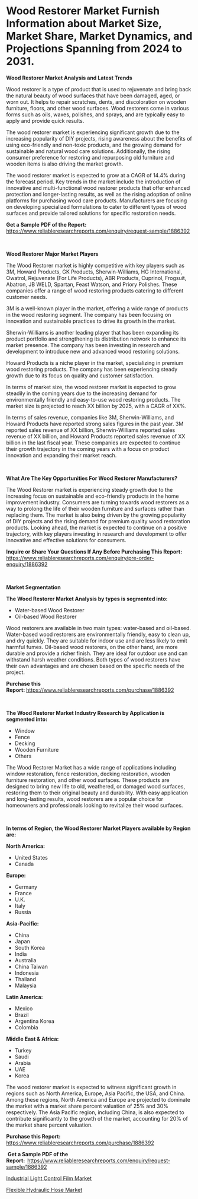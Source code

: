 <p><h1>Wood Restorer Market Furnish Information about Market Size, Market Share, Market Dynamics, and Projections Spanning from 2024 to 2031.</h1></p><p><strong>Wood Restorer Market Analysis and Latest Trends</strong></p>
<p><p>Wood restorer is a type of product that is used to rejuvenate and bring back the natural beauty of wood surfaces that have been damaged, aged, or worn out. It helps to repair scratches, dents, and discoloration on wooden furniture, floors, and other wood surfaces. Wood restorers come in various forms such as oils, waxes, polishes, and sprays, and are typically easy to apply and provide quick results.</p><p>The wood restorer market is experiencing significant growth due to the increasing popularity of DIY projects, rising awareness about the benefits of using eco-friendly and non-toxic products, and the growing demand for sustainable and natural wood care solutions. Additionally, the rising consumer preference for restoring and repurposing old furniture and wooden items is also driving the market growth.</p><p>The wood restorer market is expected to grow at a CAGR of 14.4% during the forecast period. Key trends in the market include the introduction of innovative and multi-functional wood restorer products that offer enhanced protection and longer-lasting results, as well as the rising adoption of online platforms for purchasing wood care products. Manufacturers are focusing on developing specialized formulations to cater to different types of wood surfaces and provide tailored solutions for specific restoration needs.</p></p>
<p><strong>Get a Sample PDF of the Report:&nbsp;</strong> <a href="https://www.reliableresearchreports.com/enquiry/request-sample/1886392">https://www.reliableresearchreports.com/enquiry/request-sample/1886392</a></p>
<p>&nbsp;</p>
<p><strong>Wood Restorer Major Market Players</strong></p>
<p><p>The Wood Restorer market is highly competitive with key players such as 3M, Howard Products, GK Products, Sherwin-Williams, HG International, Owatrol, Rejuvenate (For Life Products), ABR Products, Cuprinol, Frogsuit, Abatron, JB WELD, Spartan, Feast Watson, and Priory Polishes. These companies offer a range of wood restoring products catering to different customer needs.</p><p>3M is a well-known player in the market, offering a wide range of products in the wood restoring segment. The company has been focusing on innovation and sustainable practices to drive its growth in the market.</p><p>Sherwin-Williams is another leading player that has been expanding its product portfolio and strengthening its distribution network to enhance its market presence. The company has been investing in research and development to introduce new and advanced wood restoring solutions.</p><p>Howard Products is a niche player in the market, specializing in premium wood restoring products. The company has been experiencing steady growth due to its focus on quality and customer satisfaction.</p><p>In terms of market size, the wood restorer market is expected to grow steadily in the coming years due to the increasing demand for environmentally friendly and easy-to-use wood restoring products. The market size is projected to reach XX billion by 2025, with a CAGR of XX%.</p><p>In terms of sales revenue, companies like 3M, Sherwin-Williams, and Howard Products have reported strong sales figures in the past year. 3M reported sales revenue of XX billion, Sherwin-Williams reported sales revenue of XX billion, and Howard Products reported sales revenue of XX billion in the last fiscal year. These companies are expected to continue their growth trajectory in the coming years with a focus on product innovation and expanding their market reach.</p></p>
<p>&nbsp;</p>
<p><strong>What Are The Key Opportunities For Wood Restorer Manufacturers?</strong></p>
<p><p>The Wood Restorer market is experiencing steady growth due to the increasing focus on sustainable and eco-friendly products in the home improvement industry. Consumers are turning towards wood restorers as a way to prolong the life of their wooden furniture and surfaces rather than replacing them. The market is also being driven by the growing popularity of DIY projects and the rising demand for premium quality wood restoration products. Looking ahead, the market is expected to continue on a positive trajectory, with key players investing in research and development to offer innovative and effective solutions for consumers.</p></p>
<p><strong>Inquire or Share Your Questions If Any Before Purchasing This Report:</strong> <a href="https://www.reliableresearchreports.com/enquiry/pre-order-enquiry/1886392">https://www.reliableresearchreports.com/enquiry/pre-order-enquiry/1886392</a></p>
<p>&nbsp;</p>
<p><strong>Market Segmentation</strong></p>
<p><strong>The Wood Restorer Market Analysis by types is segmented into:</strong></p>
<p><ul><li>Water-based Wood Restorer</li><li>Oil-based Wood Restorer</li></ul></p>
<p><p>Wood restorers are available in two main types: water-based and oil-based. Water-based wood restorers are environmentally friendly, easy to clean up, and dry quickly. They are suitable for indoor use and are less likely to emit harmful fumes. Oil-based wood restorers, on the other hand, are more durable and provide a richer finish. They are ideal for outdoor use and can withstand harsh weather conditions. Both types of wood restorers have their own advantages and are chosen based on the specific needs of the project.</p></p>
<p><strong>Purchase this Report:&nbsp;</strong><a href="https://www.reliableresearchreports.com/purchase/1886392">https://www.reliableresearchreports.com/purchase/1886392</a></p>
<p>&nbsp;</p>
<p><strong>The Wood Restorer Market Industry Research by Application is segmented into:</strong></p>
<p><ul><li>Window</li><li>Fence</li><li>Decking</li><li>Wooden Furniture</li><li>Others</li></ul></p>
<p><p>The Wood Restorer Market has a wide range of applications including window restoration, fence restoration, decking restoration, wooden furniture restoration, and other wood surfaces. These products are designed to bring new life to old, weathered, or damaged wood surfaces, restoring them to their original beauty and durability. With easy application and long-lasting results, wood restorers are a popular choice for homeowners and professionals looking to revitalize their wood surfaces.</p></p>
<p>&nbsp;</p>
<p><strong>In terms of Region, the Wood Restorer Market Players available by Region are:</strong></p>
<p>
    <p> <strong> North America: </strong>
        <ul>
            <li>United States</li>
            <li>Canada</li>
        </ul>
        </p> 
    <p> <strong> Europe: </strong>
        <ul>
            <li>Germany</li>
            <li>France</li>
            <li>U.K.</li>
            <li>Italy</li>
            <li>Russia</li>
        </ul>
        </p> 
    <p> <strong> Asia-Pacific: </strong>
        <ul>
            <li>China</li>
            <li>Japan</li>
            <li>South Korea</li>
            <li>India</li>
            <li>Australia</li>
            <li>China Taiwan</li>
            <li>Indonesia</li>
            <li>Thailand</li>
            <li>Malaysia</li>
        </ul>
        </p> 
    <p> <strong> Latin America: </strong>
        <ul>
            <li>Mexico</li>
            <li>Brazil</li>
            <li>Argentina Korea</li>
            <li>Colombia</li>
        </ul>
        </p> 
    <p> <strong> Middle East & Africa: </strong>
        <ul>
            <li>Turkey</li>
            <li>Saudi</li>
            <li>Arabia</li>
            <li>UAE</li>
            <li>Korea</li>
        </ul>
    </p>
    </p>
<p><p>The wood restorer market is expected to witness significant growth in regions such as North America, Europe, Asia Pacific, the USA, and China. Among these regions, North America and Europe are projected to dominate the market with a market share percent valuation of 25% and 30% respectively. The Asia Pacific region, including China, is also expected to contribute significantly to the growth of the market, accounting for 20% of the market share percent valuation.</p></p>
<p><strong>Purchase this Report: </strong><a href="https://www.reliableresearchreports.com/purchase/1886392">https://www.reliableresearchreports.com/purchase/1886392</a></p>
<p>&nbsp;<strong>Get a Sample PDF of the Report:&nbsp;&nbsp;</strong><a href="https://www.reliableresearchreports.com/enquiry/request-sample/1886392">https://www.reliableresearchreports.com/enquiry/request-sample/1886392</a></p>
<p><strong></strong></p>
<p><p><a href="https://thundering-castanet-c65.notion.site/Industrial-Light-Control-Film-Market-A-Comprehensive-Report-of-its-Market-Share-Growth-Trends-202-eb473e5099c84b4dae26e75a5dc5697b">Industrial Light Control Film Market</a></p><p><a href="https://github.com/moyahfrancoestellec51j635wcx/Market-Research-Report-List-1/blob/main/flexible-hydraulic-hose-market.md">Flexible Hydraulic Hose Market</a></p></p>